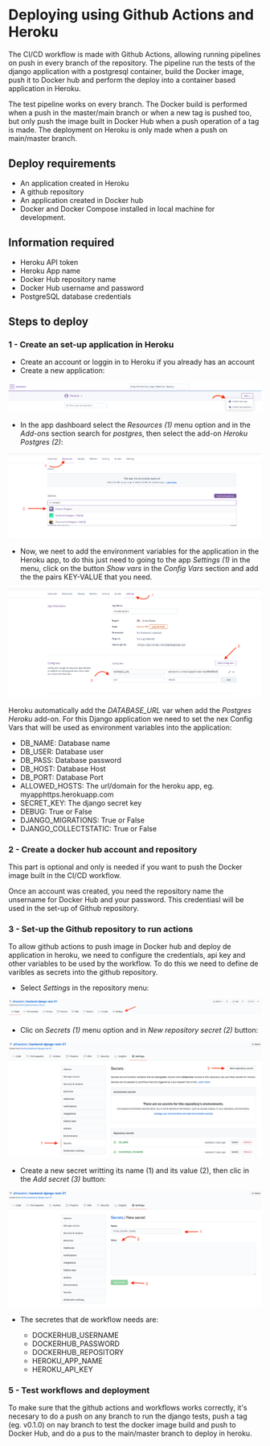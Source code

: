 # Deploying using Github Actions and Heroku

The CI/CD workflow is made with Github Actions, allowing running pipelines
on push in every branch of the repository. The pipeline run the tests of the django
application with a postgresql container, build the Docker image, push it to Docker hub and
perform the deploy into a container based application in Heroku.

The test pipeline works on every branch. 
The Docker build is performed when a push in the master/main branch or when a new tag is
pushed too, but only push the image built in Docker Hub when a push operation of a tag is made.
The deployment on Heroku is only made when a push on main/master branch.


## Deploy requirements

- An application created in Heroku
- A github repository
- An application created in Docker hub
- Docker and Docker Compose installed in local machine for development.

## Information required

- Heroku API token
- Heroku App name
- Docker Hub repository name
- Docker Hub username and password
- PostgreSQL database credentials

## Steps to deploy

### 1 - Create an set-up application in Heroku

- Create an account or loggin in to Heroku if you already has an account
- Create a new application:

![img_1.png](deploy/img/img_1.png)
  
- In the app dashboard select the *Resources (1)* menu option and in the *Add-ons* section search 
for *postgres*, then select the add-on *Heroku Postgres (2)*:
  
![img.png](deploy/img/img2.png)

- Now, we neet to add the environment variables for the application in the Heroku app, to do this
just need to going to the app *Settings (1)* in the menu, click on the button *Show vars* in the
*Config Vars* section and add the the pairs KEY-VALUE that you need.
  
![img.png](deploy/img/img.png)

Heroku automatically add the *DATABASE_URL* var when add the *Postgres Heroku* add-on. For this
Django application we need to set the nex Config Vars that will be used as environment variables into the application:

- DB_NAME: Database name
- DB_USER: Database user
- DB_PASS: Database password
- DB_HOST: Database Host
- DB_PORT: Database Port
- ALLOWED_HOSTS: The url/domain for the heroku app, eg. myapphttps.herokuapp.com
- SECRET_KEY: The django secret key
- DEBUG: True or False
- DJANGO_MIGRATIONS: True or False
- DJANGO_COLLECTSTATIC: True or False

### 2 - Create a docker hub account and repository

This part is optional and only is needed if you want to push the Docker image built in the CI/CD workflow.

Once an account was created, you need the repository name the unsername for Docker Hub and your password. This credentiasl
will be used in the set-up of Github repository.

### 3 - Set-up the Github repository to run actions

To allow github actions to push image in Docker hub and deploy de application in heroku, we need to configure the
credentials, api key and other variables to be used by the workflow. To do this we need to define de varibles as secrets
into the github repository.

- Select *Settings* in the repository menu:

![img_2.png](deploy/img/img_2.png)

- Clic on *Secrets (1)* menu option and in *New repository secret (2)* button:

![img_3.png](deploy/img/img_3.png)

- Create a new secret writting its name (1) and its value (2), then clic in the *Add secret (3)* button:

![img_4.png](deploy/img/img_4.png)

- The secretes that de workflow needs are:

    - DOCKERHUB_USERNAME
    - DOCKERHUB_PASSWORD
    - DOCKERHUB_REPOSITORY
    - HEROKU_APP_NAME
    - HEROKU_API_KEY
    
### 5 - Test workflows and deployment

To make sure that the github actions and workflows works correctly, it's necesary to do a push on any branch to run the
django tests, push a tag (eg. v0.1.0) on nay branch to test the docker image build and push to Docker Hub, and do a pus
to the main/master branch to deploy in heroku.